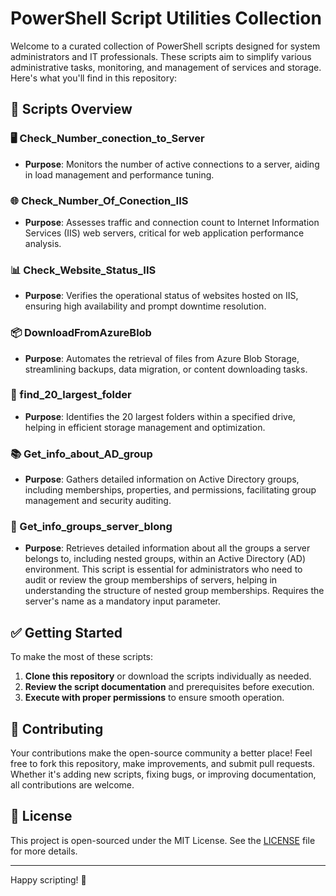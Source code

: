 
# PowerShell Script Utilities Collection

Welcome to a curated collection of PowerShell scripts designed for system administrators and IT professionals. These scripts aim to simplify various administrative tasks, monitoring, and management of services and storage. Here's what you'll find in this repository:

## 🚀 Scripts Overview

### 🖥 Check_Number_conection_to_Server
- **Purpose**: Monitors the number of active connections to a server, aiding in load management and performance tuning.

### 🌐 Check_Number_Of_Conection_IIS
- **Purpose**: Assesses traffic and connection count to Internet Information Services (IIS) web servers, critical for web application performance analysis.

### 📊 Check_Website_Status_IIS
- **Purpose**: Verifies the operational status of websites hosted on IIS, ensuring high availability and prompt downtime resolution.

### 📦 DownloadFromAzureBlob
- **Purpose**: Automates the retrieval of files from Azure Blob Storage, streamlining backups, data migration, or content downloading tasks.

### 📁 find_20_largest_folder
- **Purpose**: Identifies the 20 largest folders within a specified drive, helping in efficient storage management and optimization.

### 📚 Get_info_about_AD_group
- **Purpose**: Gathers detailed information on Active Directory groups, including memberships, properties, and permissions, facilitating group management and security auditing.

### 📁 Get_info_groups_server_blong
- **Purpose**: Retrieves detailed information about all the groups a server belongs to, including nested groups, within an Active Directory (AD) environment. This script is essential for administrators who need to audit or review the group memberships of servers, helping in understanding the structure of nested group memberships. Requires the server's name as a mandatory input parameter.

## ✅ Getting Started

To make the most of these scripts:
1. **Clone this repository** or download the scripts individually as needed.
2. **Review the script documentation** and prerequisites before execution.
3. **Execute with proper permissions** to ensure smooth operation.

## 🤝 Contributing

Your contributions make the open-source community a better place! Feel free to fork this repository, make improvements, and submit pull requests. Whether it's adding new scripts, fixing bugs, or improving documentation, all contributions are welcome.

## 📄 License

This project is open-sourced under the MIT License. See the [LICENSE](LICENSE.md) file for more details.

---

Happy scripting! 🎉
